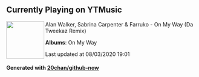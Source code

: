 ## Currently Playing on YTMusic

[<img align="left" width="100" src="https://lh3.googleusercontent.com/FjBbw7AgcolDeEEpBH5hbI-kT7sb0gNDEmn_ys69LasAg8WS7bK1IuhaDm2N2b7-m89c4ucKGYPtQRRy">](https://music.youtube.com/channel/UCaXJEi-wOOVe2eZZHzyz4mQ)

Alan Walker, Sabrina Carpenter & Farruko - On My Way (Da Tweekaz Remix)

**Albums**: On My Way

Last updated at 08/03/2020 19:01

#### Generated with [20chan/github-now](https://github.com/20chan/github-now)


<!--
**20chan/20chan** is a ✨ _special_ ✨ repository because its `README.md` (this file) appears on your GitHub profile.

Here are some ideas to get you started:

- 🔭 I’m currently working on ...
- 🌱 I’m currently learning ...
- 👯 I’m looking to collaborate on ...
- 🤔 I’m looking for help with ...
- 💬 Ask me about ...
- 📫 How to reach me: ...
- 😄 Pronouns: ...
- ⚡ Fun fact: ...
-->
